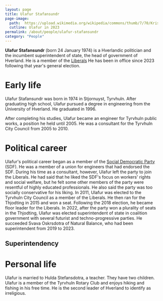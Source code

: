```yaml
---
layout: page
title: Ulafur Stafansundr
page-image: 
  path:  https://upload.wikimedia.org/wikipedia/commons/thumb/7/70/Kristjan_thor_Juliusson_%28Sj.%29_Island.jpg/802px-Kristjan_thor_Juliusson_%28Sj.%29_Island.jpg?20130307011918
  cutline: Ulafur in 2023
permalink: /about/people/ulafur-stafansundr
category: "People"
---
```


**Ulafur Stafansundr** (born 24 January 1974) is a Hverlandic politician and the incumbent superintendent of state, the head of government of Hverland. He is a member of the [Liberals](/HUN/about/party/as) He has been in office since 2023 following that year's general election. 

# Early life
Ulafur Stafansundr was born in 1974 in Stjornuyst, Tyrvhuln. After graduating high school, Ulafur pursued a degree in engineering from the University of Hverland. He graduated in 1996.

After completing his studies, Ulafur became an engineer for Tyrvhuln public works, a position he held until 2005. He was a consultant for the Tyrvhuln City Council from 2005 to 2010. 

# Political career
Ulafur's political career began as a member of the <a href="{{ '/about/party/sdf' | relative_url }}">Social Democratic Party</a> (SDF). He was a member of a union for engineers that had endorsed the SDF. During his time as a consultant, however, Ulafur left the party to join the Liberals. He had said that he liked the SDF's focus on workers' rights and social welfare, but he felt some other members of the party were resentful of highly educated professionals. He also said the party was too socially conservative for his liking. In 2011, Ulafur was elected to the Tyrvhuln City Council as a member of the Liberals. He then ran for the Thjodting in 2015 and won a seat. Following the 2018 election, he became floor leader for the Liberals. In 2022, after the party won a plurality of seats in the Thjodting, Ulafur was elected superintendent of state in coalition government with several futurist and techno-progressive parties. He succeeded Svava Oskrsdotra of Natural Balance, who had been superintendent from 2019 to 2023.

## Superintendency

# Personal life
Ulafur is married to Hulda Stefansdotra, a teacher. They have two children. Ulafur is a member of the Tyrvhuln Rotary Club and enjoys hiking and fishing in his free time. He is the second leader of Hverland to identify as irreligious.




